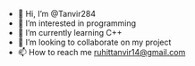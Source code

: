 - 👋 Hi, I’m @Tanvir284
- 👀 I’m interested in programming
- 🌱 I’m currently learning C++
- 💞️ I’m looking to collaborate on my project
- 📫 How to reach me ruhittanvir14@gmail.com

<!---
Tanvir284/Tanvir284 is a ✨ special ✨ repository because its `README.md` (this file) appears on your GitHub profile.
You can click the Preview link to take a look at your changes.
--->
